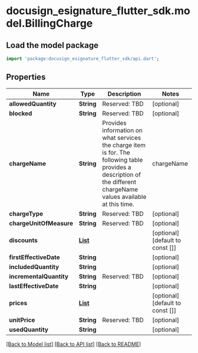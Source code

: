 # docusign_esignature_flutter_sdk.model.BillingCharge

## Load the model package
```dart
import 'package:docusign_esignature_flutter_sdk/api.dart';
```

## Properties
Name | Type | Description | Notes
------------ | ------------- | ------------- | -------------
**allowedQuantity** | **String** | Reserved: TBD | [optional] 
**blocked** | **String** | Reserved: TBD | [optional] 
**chargeName** | **String** | Provides information on what services the charge item is for.  The following table provides a description of the different chargeName values available at this time.  | chargeName | Description | | --- | --- | | id_check | ID Check Charge | | in_person_signing | In Person Signing charge | | envelopes Included | Sent Envelopes for the account | | age_verify | Age verification check | | ofac | OFAC Check | | id_confirm | ID confirmation check | | student_authentication | STAN PIN authentication check | | wet_sign_fax | Pages for returning signed documents by fax | | attachment_fax | Pages for returning attachments by fax | | phone_authentication | Phone authentication charge | | powerforms | PowerForm envelopes sent | | signer_payments | Payment processing charge | | outbound_fax | Send by fax charge | | bulk_recipient_envelopes | Bulk Recipient Envelopes sent | | sms_authentications | SMS authentication charge | | saml_authentications | SAML authentication charge | | express_signer_certificate | DocuSign Express Certificate charge | | personal_signer_certificate | Personal Signer Certificate charge | | safe_certificate | SAFE BioPharma Signer Certificate charge | | seats | Included active seats charge | | open_trust_certificate | OpenTrust Signer Certificate charge | | [optional] 
**chargeType** | **String** | Reserved: TBD | [optional] 
**chargeUnitOfMeasure** | **String** | Reserved: TBD | [optional] 
**discounts** | [**List<BillingDiscount>**](BillingDiscount.md) |  | [optional] [default to const []]
**firstEffectiveDate** | **String** |  | [optional] 
**includedQuantity** | **String** |  | [optional] 
**incrementalQuantity** | **String** | Reserved: TBD | [optional] 
**lastEffectiveDate** | **String** |  | [optional] 
**prices** | [**List<BillingPrice>**](BillingPrice.md) |  | [optional] [default to const []]
**unitPrice** | **String** | Reserved: TBD | [optional] 
**usedQuantity** | **String** |  | [optional] 

[[Back to Model list]](../README.md#documentation-for-models) [[Back to API list]](../README.md#documentation-for-api-endpoints) [[Back to README]](../README.md)


